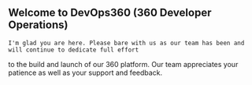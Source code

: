 
## Welcome to DevOps360 (360 Developer Operations) # 

	I'm glad you are here. Please bare with us as our team has been and will continue to dedicate full effort 
to the build and launch of our 360 platform. Our team appreciates your patience as well as your support and feedback.
